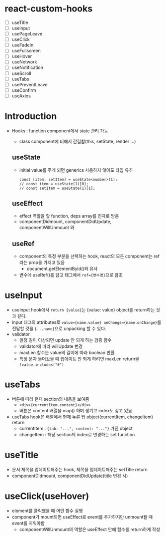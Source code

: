 # react-custom-hooks

- [ ] useTitle
- [ ] useInput
- [ ] usePageLeave
- [ ] useClick
- [ ] useFadeIn
- [ ] useFullscreen
- [ ] useHover
- [ ] useNetwork
- [ ] useNotification
- [ ] useScroll
- [ ] useTabs
- [ ] usePreventLeave
- [ ] useConfirm
- [ ] useAxios

# Introduction

- Hooks : function component에서 state 관리 가능

  - class component에 비해서 간결함(this, setState, render ...)

  ## useState

  - initial value를 주게 되면 generics 사용하지 않아도 타입 유추
    ```
    const [item, setItem] = useState<number>(1);
    // const item = useState(1)[0];
    // const setItem = useState(1)[1];
    ```

  ## useEffect

  - effect 역할을 할 function, deps array를 인자로 받음
  - componentDidmount, componentDidUpdate, componentWillUnmount 와

  ## useRef

  - component의 특정 부분을 선택하는 hook, react의 모든 component는 ref라는 prop을 가지고 있음
    - document.getElementById()와 유사
  - 변수에 useRef()를 담고 태그에서 `ref={변수명}`으로 참조

# useInput

- useInput hook에서 `return {value}`는 {value: value} object를 return하는 것과 같다.
- input 태그의 attributes로 `value={name.value} onChange={name.onChange}`를 전달할 것을 `{...name}`으로 unpacking 할 수 있다.
- validator
  - 일정 길이 이상되면 update 안 되게 하는 검증 함수
  - validator에 따라 willUpdate 변경
  - maxLen 함수는 value의 길이에 따라 boolean 반환
  - 특정 문자 들어갔을 때 업데이트 안 되게 하려면 maxLen return을 `!value.includes("#")`

# useTabs

- 버튼에 따라 현재 section의 내용을 보여줌
  - `<div>{currentItem.content}</div>`
  - 버튼은 content 배열을 map() 하며 생기고 index도 갖고 있음
- useTabs hook은 배열에서 현재 누른 탭 object(currentItem, changeItem) return
  - currentItem : `{tab: "...", content: "..."}` 가진 object
  - changeItem : 해당 section의 index로 변경하는 set function

# useTitle

- 문서 제목을 업데이트해주는 hook, 제목을 업데이트해주는 setTitle return
- componentDidmount, componentDidUpdate(title 변경 시)

# useClick(useHover)

- element를 클릭했을 때 어떤 함수 실행
- component가 mount되면 useEffect로 event를 추가하지만 unmount될 때 event를 지워야함
  - componentWillUnmount의 역할은 useEffect 안에 함수를 return하게 작성
